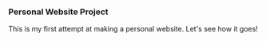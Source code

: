 ### Personal Website Project

This is my first attempt at making a personal website. Let's see how it goes!